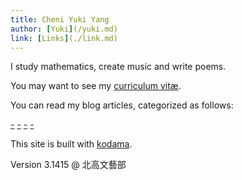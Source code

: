 ```yaml
---
title: Cheni Yuki Yang
author: [Yuki](/yuki.md)
link: [Links](./link.md)
---
```


I study mathematics, create music and write poems.

You may want to see my [curriculum vitæ](/cv.md).

[](/contact.md#:embed)

You can read my blog articles, categorized as follows:

[-](/landscape/index.md#:embed)
[-](/uta/index.md#:embed)
[-](/blechtrommel/index.md#:embed)
[-](/flow/index.md#:embed)

This site is built with [kodama](https://github.com/kokic/kodama).

Version 3.1415 @ 北高文藝部